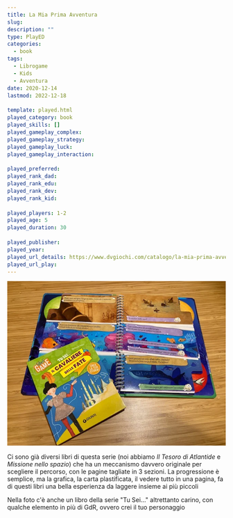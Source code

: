 ```yaml
---
title: La Mia Prima Avventura
slug: 
description: ""
type: PlayED
categories:
  - book
tags:
  - Librogame
  - Kids
  - Avventura
date: 2020-12-14
lastmod: 2022-12-18

template: played.html
played_category: book
played_skills: []
played_gameplay_complex: 
played_gameplay_strategy: 
played_gameplay_luck: 
played_gameplay_interaction: 

played_preferred:
played_rank_dad: 
played_rank_edu: 
played_rank_dev: 
played_rank_kid: 

played_players: 1-2
played_age: 5
played_duration: 30

played_publisher: 
played_year: 
played_url_details: https://www.dvgiochi.com/catalogo/la-mia-prima-avventura-il-tesoro-di-atlantide
played_url_play: 
---
```


![](img/librogioco_avventura.webp)

Ci sono già diversi libri di questa serie (noi abbiamo *Il Tesoro di Atlantide* e *Missione nello spazio*) che ha un meccanismo davvero originale per scegliere il percorso, con le pagine tagliate in 3 sezioni.
La progressione è semplice, ma la grafica, la carta plastificata, il vedere tutto in una pagina, fa di questi libri una bella esperienza da laggere insieme ai più piccoli

Nella foto c'è anche un libro della serie "Tu Sei..." altrettanto carino, con qualche elemento in più di GdR, ovvero crei il tuo personaggio
